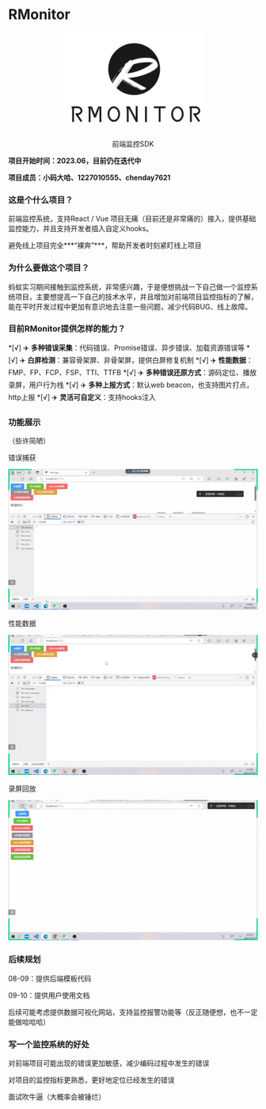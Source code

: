 <!--
 * @Descripttion: 
 * @version: 
 * @Author: ZhengXiaoRui
 * @email: zheng20010712@163.com
 * @Date: 2023-07-29 16:09:19
 * @LastEditors: ZhengXiaoRui
 * @LastEditTime: 2023-07-30 18:08:51
-->
# RMonitor

<div align="center">
    <img src="./public/logo.png" alt="rmonitor-logo" height="">
    <p>前端监控SDK</p>
</div>

**项目开始时间：2023.06，目前仍在迭代中**

**项目成员：小码大哈、1227010555、chenday7621**

### 这是个什么项目？

前端监控系统，支持React / Vue 项目无痛（目前还是非常痛的）接入，提供基础监控能力，并且支持开发者插入自定义hooks。

避免线上项目完全***“裸奔”***，帮助开发者时刻紧盯线上项目

### 为什么要做这个项目？

蚂蚁实习期间接触到监控系统，非常感兴趣，于是便想挑战一下自己做一个监控系统项目，主要想提高一下自己的技术水平，并且增加对前端项目监控指标的了解，能在平时开发过程中更加有意识地去注意一些问题，减少代码BUG、线上故障。

### 目前RMonitor提供怎样的能力？

*[√] ✈️ **多种错误采集**：代码错误、Promise错误、异步错误、加载资源错误等
*[√] ✈️ **白屏检测**：兼容骨架屏、非骨架屏，提供白屏修复机制
*[√] ✈️ **性能数据**：FMP、FP、FCP、FSP、TTI、TTFB
*[√] ✈️ **多种错误还原方式**：源码定位、播放录屏，用户行为栈
*[√] ✈️ **多种上报方式**：默认web beacon，也支持图片打点，http上报
*[√] ✈️ **灵活可自定义**：支持hooks注入

### 功能展示

（些许简陋）

错误捕获

![error-catch.gif](public/errorCatch.gif)

性能数据

![performance.gif](public/performance.gif)

录屏回放

![error-replay.gif](public/errorReplay.gif)

### 后续规划

08-09：提供后端模板代码

09-10：提供用户使用文档

后续可能考虑提供数据可视化网站，支持监控报警功能等（反正随便想，也不一定能做哈哈哈）

### 写一个监控系统的好处

对前端项目可能出现的错误更加敏感，减少编码过程中发生的错误

对项目的监控指标更熟悉，更好地定位已经发生的错误

面试吹牛逼（大概率会被锤烂）
